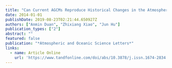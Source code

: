 ```yaml
---
title: "Can Current AGCMs Reproduce Historical Changes in the Atmospheric Diabatic Heating over the Tibetan Plateau?"
date: 2014-01-01
publishDate: 2019-08-23T02:21:44.650927Z
authors: ["Anmin Duan", "Zhixiang Xiao", "Jun Hu"]
publication_types: ["2"]
abstract: ""
featured: false
publication: "*Atmospheric and Oceanic Science Letters*"
links:
  - name: Article Online
    url: 'https://www.tandfonline.com/doi/abs/10.3878/j.issn.1674-2834.13.0084'
---
```


